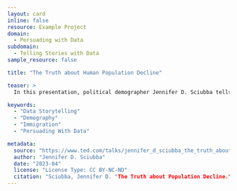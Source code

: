 ```yaml
---
layout: card
inline: false
resource: Example Project
domain:
  - Persuading with Data
subdomain:
  - Telling Stories with Data
sample_resource: false

title: "The Truth about Human Population Decline"

teaser: >
  In this presentation, political demographer Jennifer D. Sciubba tells a data-driven story about global population trends and some ways governments might plan for them. While the world"s total population continues to grow, the global fertility rate has been plummeting for decades, and this will make for a significant population decline by the next century. In many countries, the share of citizens over the age of 60 will increase from around 15% to over 30% within the next 100 years. Considering these demographic projections, Sciubba asks, "what possible worlds might we create if we thoughtfully planned for an older, smaller population?" She then moves to outline three possible scenarios in an attempt to dramatize a spectrum of possible outcomes we might move toward. As a pedagogical model to inspire student work, this presentation is interesting for the way it uses both historical data and future projections to underscore the long-term consequences of present-day decisions and policies concerning economic models, immigration reform, and social welfare programs.

keywords:
  - "Data Storytelling"
  - "Demography"
  - "Immigration"
  - "Persuading With Data"

metadata:
  source: "https://www.ted.com/talks/jennifer_d_sciubba_the_truth_about_human_population_decline?subtitle=en&trigger=5s"
  author: "Jennifer D. Sciubba"
  date: "2023-04"
  license: "License Type: CC BY-NC-ND"
  citation: "Sciubba, Jennifer D. "The Truth about Population Decline." TED Talk, 2023. https://www.ted.com/talks/jennifer_d_sciubba_the_truth_about_human_population_decline?subtitle=en&trigger=5s"
---
```

